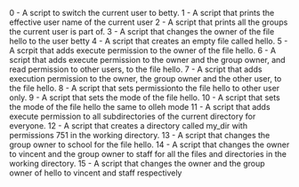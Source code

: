 0 - A script to switch the current user to betty. 
 1 - A script that prints the effective user name of the current user
2 - A script that prints all the groups the current user is part of.
3 - A script that changes the owner of the file hello to the user betty
4 - A script that creates an empty file called hello.
 5 - A scrpit that adds execute permission to the owner of the file hello.
 6 - A script that adds execute permission to the owner and the group owner, and read permission to other users, to the file hello.
 7 - A script that adds execution permission to the owner, the group owner and the other user, to the file hello.
8 - A script that sets permissionto the file hello to other user only.
9 - A script that sets the mode of the file hello.
10 - A script that sets the mode of the file hello the same to olleh mode
11 - A script that adds execute permission to all subdirectories of the current directory for everyone.
12 - A script that creates a directory called my_dir with permissions 751 in the working directory.
13 - A script that changes the group owner to school for the file hello.
14 - A script that changes the owner to vincent and the group owner to staff for all the files and directories in the working directory.
15 - A script that changes the owner and the group owner of hello to vincent and staff respectively

